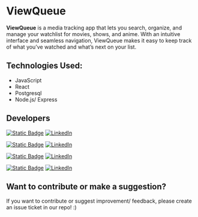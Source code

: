 # ViewQueue

**ViewQueue** is a media tracking app that lets you search, organize, and manage your watchlist for movies, shows, and anime. With an intuitive interface and seamless navigation, ViewQueue makes it easy to keep track of what you’ve watched and what’s next on your list.


## Technologies Used:
- JavaScript
- React
- Postgresql
- Node.js/ Express


## Developers
<!-- Rachel Dean -->
[![Static Badge](https://img.shields.io/badge/Rachel%20Dean-none?style=for-the-badge&logo=Github&logoColor=white&logoSize=auto&color=%23333333)](https://github.com/rchldn) [![LinkedIn](https://img.shields.io/badge/LinkedIn-%230077B5.svg?style=for-the-badge&logo=linkedin&logoColor=white)](https://www.linkedin.com/in/rachel-dean-nyc/)
<!-- Jose Sanchez -->
[![Static Badge](https://img.shields.io/badge/Jose%20Sanchez-none?style=for-the-badge&logo=Github&logoColor=white&logoSize=auto&color=%23333333)](https://github.com/codebreaker09) [![LinkedIn](https://img.shields.io/badge/LinkedIn-%230077B5.svg?style=for-the-badge&logo=linkedin&logoColor=white)](https://www.linkedin.com/in/jose-sanchez-a631a1190/)
<!-- Sabrina Ira -->
[![Static Badge](https://img.shields.io/badge/Sabrina%20Ira-none?style=for-the-badge&logo=Github&logoColor=white&logoSize=auto&color=%23333333)](https://github.com/sabrinaira) [![LinkedIn](https://img.shields.io/badge/LinkedIn-%230077B5.svg?style=for-the-badge&logo=linkedin&logoColor=white)](https://www.linkedin.com/in/sabrinaira)
<!-- Nathalie "Salem" Owusu -->
[![Static Badge](https://img.shields.io/badge/Nathalie%20Owusu-none?style=for-the-badge&logo=Github&logoColor=white&logoSize=auto&color=%23333333)](https://github.com/NathalieOwusu) [![LinkedIn](https://img.shields.io/badge/LinkedIn-%230077B5.svg?style=for-the-badge&logo=linkedin&logoColor=white)](https://www.linkedin.com/in/nathalieowusu/)


## Want to contribute or make a suggestion?
If you want to contribute or suggest improvement/ feedback, please create an issue ticket in our repo! :)